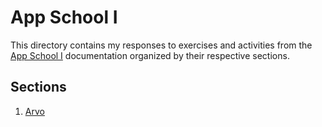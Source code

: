 # App School I

This directory contains my responses to exercises and activities from the [App School I](https://docs.urbit.org/courses/app-school) documentation organized by their respective sections.

## Sections

1. [Arvo](./01-arvo/README.md)
